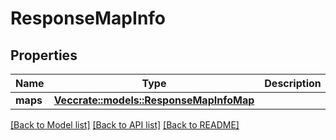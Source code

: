 # ResponseMapInfo

## Properties

Name | Type | Description | Notes
------------ | ------------- | ------------- | -------------
**maps** | [**Vec<crate::models::ResponseMapInfoMap>**](ResponseMapInfoMap.md) |  | 

[[Back to Model list]](../README.md#documentation-for-models) [[Back to API list]](../README.md#documentation-for-api-endpoints) [[Back to README]](../README.md)


